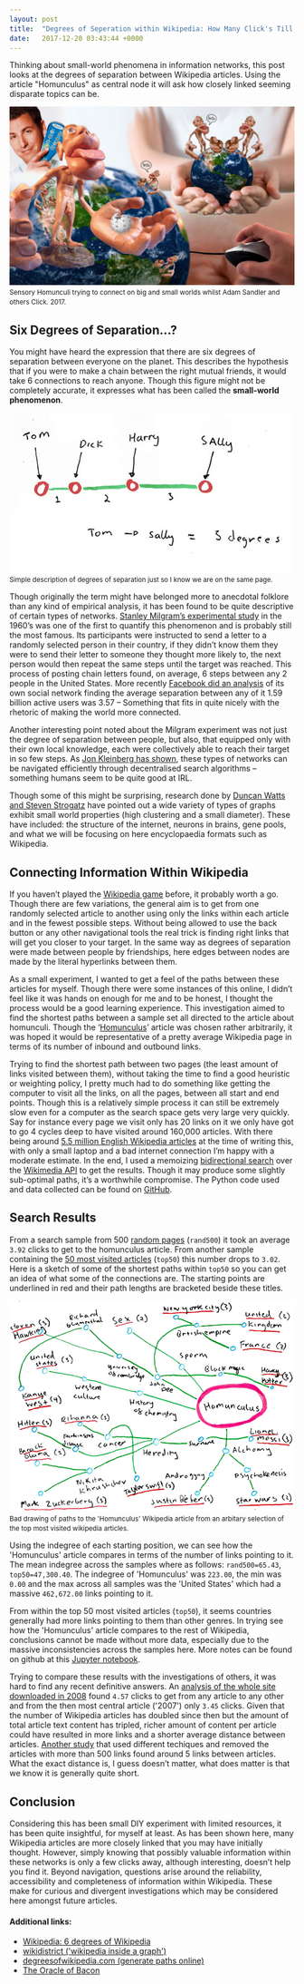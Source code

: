```yaml
---
layout: post
title:  "Degrees of Seperation within Wikipedia: How Many Click's Till the Homunculus?"
date:   2017-12-20 03:43:44 +0000
---
```

Thinking about small-world phenomena in information networks, this post looks at the degrees of separation between Wikipedia articles. Using the article "Homunculus" as central node it will ask how closely linked seeming disparate topics can be.

<div class="media-container">
    <img title="Sensory Homunculi trying to connect on big and small worlds whilst Adam Sandler and others Click." src="../assets/imgs/cover2.jpg">
    <small>Sensory Homunculi trying to connect on big and small worlds whilst Adam Sandler and others Click. 2017. </small>
</div>

## Six Degrees of Separation...?

You might have heard the expression that there are six degrees of separation between everyone on the planet. This describes the hypothesis that if you were to make a chain between the right mutual friends, it would take 6 connections to reach anyone. Though this figure might not be completely accurate, it expresses what has been called the **small-world phenomenon**.

<div class="media-container slim">
    <img src="../assets/imgs/one.jpg">
    <small>Simple description of degrees of separation just so I know we are on the same page.</small>
</div>

Though originally the term might have belonged more to anecdotal folklore than any kind of empirical analysis, it has been found to be quite descriptive of certain types of networks. [Stanley Milgram’s experimental study](http://snap.stanford.edu/class/cs224w-readings/milgram67smallworld.pdf) in the 1960’s was one of the first to quantify this phenomenon and is probably still the most famous. Its participants were instructed to send a letter to a randomly selected person in their country, if they didn’t know them they were to send their letter to someone they thought more likely to, the next person would then repeat the same steps until the target was reached. This process of posting chain letters found, on average, 6 steps between any 2 people in the United States. More recently [Facebook did an analysis](https://research.fb.com/three-and-a-half-degrees-of-separation/) of its own social network finding the average separation between any of it 1.59 billion active users was 3.57 – Something that fits in quite nicely with the rhetoric of making the world more connected.

Another interesting point noted about the Milgram experiment was not just the degree of separation between people, but also, that equipped only with their own local knowledge, each were collectively able to reach their target in so few steps. As [Jon Kleinberg has shown](https://www.cs.cornell.edu/home/kleinber/swn.d/swn.html), these types of networks can be navigated efficiently through decentralised search algorithms – something humans seem to be quite good at IRL.

Though some of this might be surprising, research done by [Duncan Watts and Steven Strogatz](https://icr.ethz.ch/taicon/events/watts/slides.pdf) have pointed out a wide variety of types of graphs exhibit small world properties (high clustering and a small diameter). These have included: the structure of the internet, neurons in brains, gene pools, and what we will be focusing on here encyclopaedia formats such as Wikipedia.

## Connecting Information Within Wikipedia

If you haven’t played the [Wikipedia game](https://en.wikipedia.org/wiki/Wikipedia:Wiki_Game) before, it probably worth a go. Though there are few variations, the general aim is to get from one randomly selected article to another using only the links within each article and in the fewest possible steps. Without being allowed to use the back button or any other navigational tools the real trick is finding right links that will get you closer to your target. In the same way as degrees of separation were made between people by friendships, here edges between nodes are made by the literal hyperlinks between them.

As a small experiment, I wanted to get a feel of the paths between these articles for myself. Though there were some instances of this online, I didn’t feel like it was hands on enough for me and to be honest, I thought the process would be a good learning experience. This investigation aimed to find the shortest paths between a sample set all directed to the article about homunculi. Though the ‘[Homunculus](https://en.wikipedia.org/wiki/Homunculus)’ article was chosen rather arbitrarily, it was hoped it would be representative of a pretty average Wikipedia page in terms of its number of inbound and outbound links.

Trying to find the shortest path between two pages (the least amount of links visited between them), without taking the time to find a good heuristic or weighting policy, I pretty much had to do something like getting the computer to visit all the links, on all the pages, between all start and end points. Though this is a relatively simple process it can still be extremely slow even for a computer as the search space gets very large very quickly. Say for instance every page we visit only has 20 links on it we only have got to go 4 cycles deep to have visited around 160,000 articles. With there being around [5.5 million English Wikipedia articles](https://en.wikipedia.org/wiki/Wikipedia:Size_of_Wikipedia) at the time of writing this, with only a small laptop and a bad internet connection I’m happy with a moderate estimate. In the end, I used a memoizing [bidirectional search](https://www.geeksforgeeks.org/bidirectional-search/) over the [Wikimedia API](https://www.mediawiki.org/wiki/API:Main_page) to get the results. Though it may produce some slightly sub-optimal paths, it’s a worthwhile compromise.  The Python code used and data collected can be found on [GitHub](https://github.com/winstonjay/scrapbook/tree/master/homunculus).

## Search Results

From a search sample from 500 [random pages](https://www.mediawiki.org/wiki/API:Random) (`rand500`) it took an average `3.92` clicks to get to the homunculus article. From another sample containing the [50 most visited articles](https://en.wikipedia.org/wiki/Wikipedia:Multiyear_ranking_of_most_viewed_pages#Top-100_list) (`top50`) this number drops to `3.02`. Here is a sketch of some of the shortest paths within `top50` so you can get an idea of what some of the connections are. The starting points are underlined in red and their path lengths are bracketed beside these titles.

<div class="media-container slim">
    <img title="Bad drawing of paths to the 'Homunculus' Wikipedia article from an arbitary selection of the top most visited wikipedia articles." src="../assets/imgs/results.jpg">
    <small>Bad drawing of paths to the 'Homunculus' Wikipedia article from an arbitary selection of the top most visited wikipedia articles.</small>
</div>

Using the indegree of each starting position, we can see how the 'Homunculus' article compares in terms of the number of links pointing to it. The mean indegree across the samples where as follows: `rand500=65.43`, `top50=47,300.40`. The indegree of 'Homunculus' was `223.00`, the min was `0.00` and the max across all samples was the 'United States' which had a massive `462,672.00` links pointing to it.

From within the top 50 most visited articles (`top50`), it seems countries generally had more links pointing to them than other genres. In trying see how the 'Homunculus' article compares to the rest of Wikipedia, conclusions cannot be made without more data, especially due to the massive inconsistencies across the samples here. More notes can be found on github at this [Jupyter notebook](https://github.com/winstonjay/scrapbook/blob/master/homunculus/analysis.ipynb).

Trying to compare these results with the investigations of others, it was hard to find any recent definitive answers. An [analysis of the whole site downloaded in 2008](http://mu.netsoc.ie/wiki/) found `4.57` clicks to get from any article to any other and from the then most central article ('2007') only `3.45` clicks. Given that the number of Wikipedia articles has doubled since then but the amount of total article text content has tripled, richer amount of content per article could have resulted in more links and a shorter average distance between articles. [Another study](http://cs-people.bu.edu/mp/images/pap091.pdf) that used different techiques and removed the articles with more than 500 links found around 5 links between articles. What the exact distance is, I guess doesn’t matter, what does matter is that we know it is generally quite short.

## Conclusion

Considering this has been small DIY experiment with limited resources, it has been quite insightful, for myself at least. As has been shown here, many Wikipedia articles are more closely linked that you may have initially thought. However, simply knowing that possibly valuable information within these networks is only a few clicks away, although interesting, doesn’t help you find it. Beyond navigation, questions arise around the reliability, accessibility and completeness of information within Wikipedia. These make for curious and divergent investigations which may be considered here amongst future articles.



#### Additional links:

* [Wikipedia: 6 degrees of Wikipedia](https://en.wikipedia.org/wiki/Wikipedia:Six_degrees_of_Wikipedia)
* [wikidistrict ('wikipedia inside a graph')](http://wikidistrict.com/)
* [degreesofwikipedia.com (generate paths online)](http://degreesofwikipedia.com/)
* [The Oracle of Bacon](https://oracleofbacon.org/)

